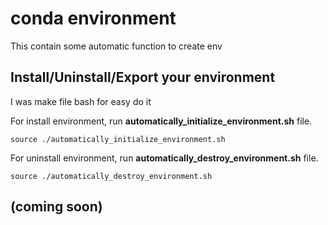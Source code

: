 # conda environment

This contain some automatic function to create env

## Install/Uninstall/Export your environment

I was make file bash for easy do it

For install environment, run **automatically_initialize_environment.sh** file.

```script
source ./automatically_initialize_environment.sh
```

For uninstall environment, run **automatically_destroy_environment.sh** file.

```script
source ./automatically_destroy_environment.sh
```

## (coming soon)

